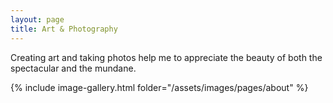```yaml
---
layout: page
title: Art & Photography
---
```


Creating art and taking photos help me to appreciate the beauty of both the spectacular and the mundane.

{% include image-gallery.html folder="/assets/images/pages/about" %}